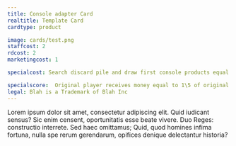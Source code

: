 ```yaml
---
title: Console adapter Card
realtitle: Template Card
cardtype: product

image: cards/test.png
staffcost: 2
rdcost: 2
marketingcost: 1

specialcost: Search discard pile and draw first console products equal to your R&D score, choose one and return the others.

specialscore:  Original player receives money equal to 1\5 of original R&D value and one loyalty. Receive profit per turn at 1/2 loyalty, turns equal to half loyalty. 
legal: Blah is a Trademark of Blah Inc
---
```


Lorem ipsum dolor sit amet, consectetur adipiscing elit. Quid iudicant sensus? Sic enim censent, oportunitatis esse beate vivere. Duo Reges: constructio interrete. Sed haec omittamus; Quid, quod homines infima fortuna, nulla spe rerum gerendarum, opifices denique delectantur historia?
